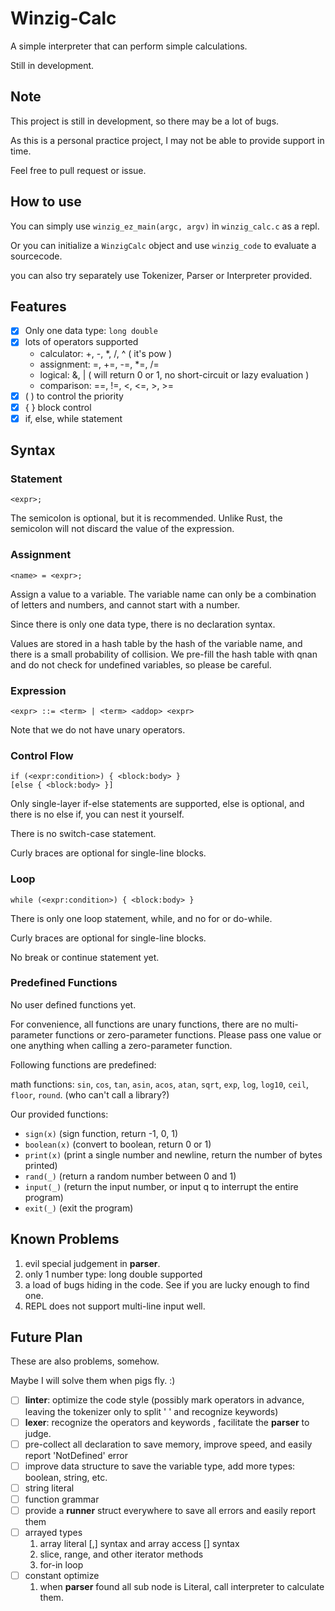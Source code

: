 # Winzig-Calc

A simple interpreter that can perform simple calculations. 

Still in development.

## Note

This project is still in development, so there may be a lot of bugs.

As this is a personal practice project, I may not be able to provide support in time.

Feel free to pull request or issue.

## How to use

You can simply use `winzig_ez_main(argc, argv)` in `winzig_calc.c` as a repl.

Or you can initialize a `WinzigCalc` object and use `winzig_code` to evaluate a sourcecode.

you can also try separately use Tokenizer, Parser or Interpreter provided.

## Features

- [x] Only one data type: `long double`
- [x] lots of operators supported 
  * calculator:   +, -, *, /, ^ ( it's pow )
  * assignment:   =, +=, -=, *=, /=
  * logical:      &, | ( will return 0 or 1, no short-circuit or lazy evaluation )
  * comparison:   ==, !=, <, <=, >, >=
- [x] ( ) to control the priority
- [x] { } block control
- [x] if, else, while statement

## Syntax

### Statement

```
<expr>;
```

The semicolon is optional, but it is recommended. Unlike Rust, the semicolon will not discard the value of the expression.

### Assignment

```
<name> = <expr>;
```

Assign a value to a variable. The variable name can only be a combination of letters and numbers, and cannot start with a number.

Since there is only one data type, there is no declaration syntax.

Values are stored in a hash table by the hash of the variable name, and there is a small probability of collision. We pre-fill the hash table with qnan and do not check for undefined variables, so please be careful.

### Expression

```
<expr> ::= <term> | <term> <addop> <expr>
```

Note that we do not have unary operators.

### Control Flow

```
if (<expr:condition>) { <block:body> }
[else { <block:body> }]
```

Only single-layer if-else statements are supported, else is optional, and there is no else if, you can nest it yourself.

There is no switch-case statement.

Curly braces are optional for single-line blocks.

### Loop

```
while (<expr:condition>) { <block:body> }
```

There is only one loop statement, while, and no for or do-while.

Curly braces are optional for single-line blocks.

No break or continue statement yet.

### Predefined Functions

No user defined functions yet.

For convenience, all functions are unary functions, there are no multi-parameter functions or zero-parameter functions. 
Please pass one value or one anything when calling a zero-parameter function.

Following functions are predefined:

math functions: `sin`, `cos`, `tan`, `asin`, `acos`, `atan`, `sqrt`, `exp`, `log`, `log10`, `ceil`, `floor`, `round`. (who can't call a library?)

Our provided functions:

- `sign(x)` (sign function, return -1, 0, 1)
- `boolean(x)` (convert to boolean, return 0 or 1)
- `print(x)` (print a single number and newline, return the number of bytes printed)
- `rand(_)` (return a random number between 0 and 1)
- `input(_)` (return the input number, or input q to interrupt the entire program)
- `exit(_)` (exit the program)

## Known Problems

1. evil special judgement in **parser**.
2. only 1 number type: long double supported
3. a load of bugs hiding in the code. See if you are lucky enough to find one.
4. REPL does not support multi-line input well.

## Future Plan

These are also problems, somehow.

Maybe I will solve them when pigs fly. :)
- [ ] **linter**: optimize the code style (possibly mark operators in advance,
  leaving the tokenizer only to split ' ' and recognize keywords)
- [ ] **lexer**: recognize the operators and keywords , facilitate the **parser** to judge.
- [ ] pre-collect all declaration to save memory, improve speed, and easily report 'NotDefined' error
- [ ] improve data structure to save the variable type, add more types: boolean, string, etc.
- [ ] string literal
- [ ] function grammar
- [ ] provide a **runner** struct everywhere to save all errors and easily report them
- [ ] arrayed types
  1. array literal [,] syntax and array access [] syntax
  2. slice, range, and other iterator methods
  3. for-in loop
- [ ] constant optimize
  1. when **parser** found all sub node is Literal, call interpreter to calculate them.
